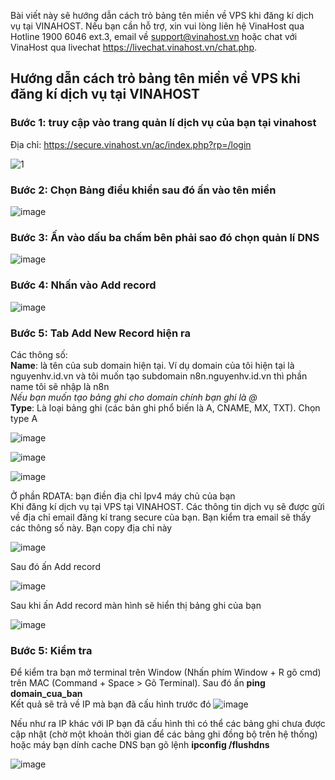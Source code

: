 Bài viết này sẽ hướng dẫn cách trỏ bảng tên miền về VPS khi đăng kí dịch vụ tại VINAHOST. Nếu bạn cần hỗ trợ, xin vui lòng liên hệ VinaHost qua Hotline 1900 6046 ext.3, email về support@vinahost.vn hoặc chat với VinaHost qua livechat https://livechat.vinahost.vn/chat.php.
## Hướng dẫn cách trỏ bảng tên miền về VPS khi đăng kí dịch vụ tại VINAHOST
### Bước 1: truy cập vào trang quản lí dịch vụ của bạn tại vinahost
Địa chỉ: https://secure.vinahost.vn/ac/index.php?rp=/login  

![1](https://github.com/user-attachments/assets/0fac7e41-9f31-44d1-aac8-7dfc169e7422)

### Bước 2: Chọn Bảng điều khiển sau đó ấn vào tên miền

![image](https://github.com/user-attachments/assets/f556bcba-48bf-471e-8625-641403561891)

### Bước 3: Ấn vào dấu ba chấm bên phải sao đó chọn quản lí DNS

![image](https://github.com/user-attachments/assets/8dae6085-344e-48b8-a491-6331c94af22d)

### Bước 4: Nhấn vào Add record

![image](https://github.com/user-attachments/assets/e72cf728-c075-4190-a62b-ce52bedae391)

### Bước 5: Tab Add New Record hiện ra

Các thông số:  
**Name**: là tên của sub domain hiện tại. Ví dụ domain của tôi hiện tại là nguyenhv.id.vn và tôi muốn tạo subdomain n8n.nguyenhv.id.vn thì phần name tôi sẽ nhập là n8n  
*Nếu bạn muốn tạo bảng ghi cho domain chính bạn ghi là @*  
**Type**: Là loại bảng ghi (các bản ghi phổ biến là A, CNAME, MX, TXT). Chọn type A

![image](https://github.com/user-attachments/assets/17fcd1fb-fe16-414d-b47d-6763f5f7e895)

![image](https://github.com/user-attachments/assets/789f472b-fb34-4b04-8fd6-ebdb78facd1f)

![image](https://github.com/user-attachments/assets/af89da28-9eaa-4fba-8d4d-2a3a43badf5b)

Ở phần RDATA: bạn điền địa chỉ Ipv4 máy chủ của bạn  
Khi đăng kí dịch vụ tại VPS tại VINAHOST. Các thông tin dịch vụ sẽ được gửi về địa chỉ email đăng kí trang secure của bạn. Bạn kiểm tra email sẽ thấy các thông số này. Bạn copy địa chỉ này  

![image](https://github.com/user-attachments/assets/4a05490b-45ec-4000-9907-f6745a1da28e)

Sau đó ấn Add record

![image](https://github.com/user-attachments/assets/5c0ec60c-7854-43a7-b80d-dcff71b32b30)

Sau khi ấn Add record màn hình sẽ hiển thị bảng ghi của bạn 

![image](https://github.com/user-attachments/assets/3ddb9886-5293-4d31-a5b1-69f20ec1f291)

### Bước 5: Kiểm tra

Để kiểm tra bạn mở terminal trên Window (Nhấn phím Window + R gõ cmd) trên MAC (Command + Space > Gõ Terminal). Sau đó ấn **ping domain_cua_ban**  
Kết quả sẽ trả về IP mà bạn đã cấu hình trước đó 
![image](https://github.com/user-attachments/assets/7935969c-37f2-4960-8b86-e8d3b091dc56)

Nếu như ra IP khác với IP bạn đã cấu hình thì có thể các bảng ghi chưa được cập nhật (chờ một khoản thời gian để các bảng ghi đồng bộ trên hệ thống) hoặc máy bạn dính cache DNS bạn gõ lệnh **ipconfig /flushdns**

![image](https://github.com/user-attachments/assets/1d740b85-7b3d-4e12-ad13-2fb08c1c019c)













